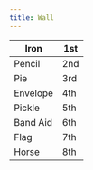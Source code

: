 ```yaml
---
title: Wall
---
```


| Iron     | 1st |
|----------|-----|
| Pencil   | 2nd |
| Pie      | 3rd |
| Envelope | 4th |
| Pickle   | 5th |
| Band Aid | 6th |
| Flag     | 7th |
| Horse    | 8th |
